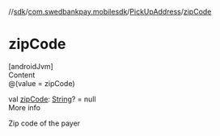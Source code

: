 //[sdk](../../../index.md)/[com.swedbankpay.mobilesdk](../index.md)/[PickUpAddress](index.md)/[zipCode](zip-code.md)



# zipCode  
[androidJvm]  
Content  
@(value = zipCode)  
  
val [zipCode](zip-code.md): [String](https://kotlinlang.org/api/latest/jvm/stdlib/kotlin/-string/index.html)? = null  
More info  


Zip code of the payer

  



